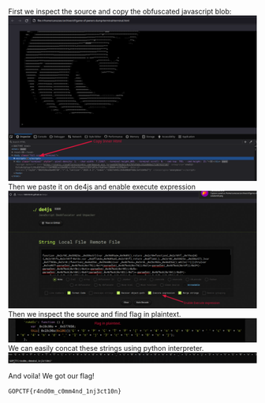 
First we inspect the source and copy the obfuscated javascript blob:
![](solution00.png)
Then we paste it on de4js and enable execute expression
![](solution01.png)
Then we inspect the source and find flag in plaintext.
![](solution02.png)
We can easily concat these strings using python interpreter.
![](solution03.png)

And voila! We got our flag!

```
GOPCTF{r4nd0m_c0mm4nd_1nj3ct10n}
```
